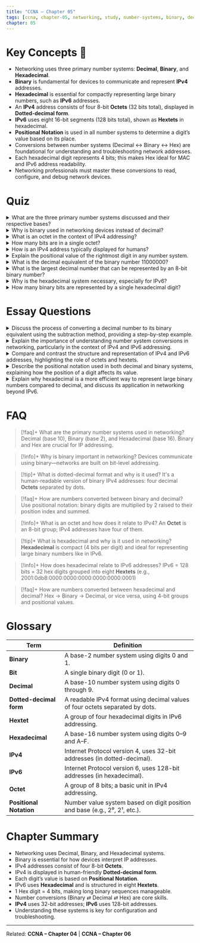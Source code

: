 ```yaml
---
title: "CCNA – Chapter 05"
tags: [ccna, chapter-05, networking, study, number-systems, binary, decimal, hexadecimal, ipv4, ipv6]
chapter: 05
---
```

# Key Concepts 🔑

- Networking uses three primary number systems: <strong>Decimal</strong>, <strong>Binary</strong>, and <strong>Hexadecimal</strong>.
- <strong>Binary</strong> is fundamental for devices to communicate and represent <strong>IPv4</strong> addresses.
- <strong>Hexadecimal</strong> is essential for compactly representing large binary numbers, such as <strong>IPv6</strong> addresses.
- An <strong>IPv4</strong> address consists of four 8-bit <strong>Octets</strong> (32 bits total), displayed in <strong>Dotted-decimal form</strong>.
- <strong>IPv6</strong> uses eight 16-bit segments (128 bits total), shown as <strong>Hextets</strong> in hexadecimal.
- <strong>Positional Notation</strong> is used in all number systems to determine a digit’s value based on its place.
- Conversions between number systems (Decimal ↔ Binary ↔ Hex) are foundational for understanding and troubleshooting network addresses.
- Each hexadecimal digit represents 4 bits; this makes Hex ideal for MAC and IPv6 address readability.
- Networking professionals must master these conversions to read, configure, and debug network devices.

# Quiz

<details>
<summary>What are the three primary number systems discussed and their respective bases?</summary>
The three primary number systems are decimal (base 10), binary (base 2), and hexadecimal (base 16).
</details>

<details>
<summary>Why is binary used in networking devices instead of decimal?</summary>
Networking devices use binary because they operate using electrical signals that are either on (1) or off (0).
</details>

<details>
<summary>What is an octet in the context of IPv4 addressing?</summary>
An <strong>Octet</strong> is one of the four 8-bit groups that make up an IPv4 address.
</details>

<details>
<summary>How many bits are in a single octet?</summary>
There are 8 bits in a single <strong>Octet</strong>.
</details>

<details>
<summary>How is an IPv4 address typically displayed for humans?</summary>
In <strong>Dotted-decimal form</strong>, with decimal values of each <strong>Octet</strong> separated by dots.
</details>

<details>
<summary>Explain the positional value of the rightmost digit in any number system.</summary>
It is the base raised to the power of 0, which equals 1.
</details>

<details>
<summary>What is the decimal equivalent of the binary number 11000000?</summary>
192 (128 + 64)
</details>

<details>
<summary>What is the largest decimal number that can be represented by an 8-bit binary number?</summary>
255
</details>

<details>
<summary>Why is the hexadecimal system necessary, especially for IPv6?</summary>
It provides a compact representation of large binary numbers, like <strong>IPv6</strong> addresses.
</details>

<details>
<summary>How many binary bits are represented by a single hexadecimal digit?</summary>
4 bits
</details>

# Essay Questions

<details>
<summary>Discuss the process of converting a decimal number to its binary equivalent using the subtraction method, providing a step-by-step example.</summary>
To convert decimal 168 to binary:
- Start with the highest power of 2 ≤ 168: 128 → 1 (168-128 = 40)
- Next: 64 → 0 (40 < 64)
- 32 → 1 (40-32 = 8)
- 16 → 0 (8 < 16)
- 8 → 1 (8-8 = 0)
- Remaining bits: 0  
Result: 10101000
</details>

<details>
<summary>Explain the importance of understanding number system conversions in networking, particularly in the context of IPv4 and IPv6 addressing.</summary>
Understanding conversions enables accurate configuration, interpretation, and troubleshooting of network addresses, which are stored in binary, displayed in decimal (IPv4), or hexadecimal (IPv6).
</details>

<details>
<summary>Compare and contrast the structure and representation of IPv4 and IPv6 addresses, highlighting the role of octets and hextets.</summary>
IPv4 uses four 8-bit <strong>Octets</strong> in <strong>Dotted-decimal form</strong> (e.g., 192.168.0.1), while IPv6 uses eight 16-bit <strong>Hextets</strong> in hexadecimal format (e.g., 2001:0db8::1).
</details>

<details>
<summary>Describe the positional notation used in both decimal and binary systems, explaining how the position of a digit affects its value.</summary>
Each digit's value is its base (10 or 2) raised to the power of its position. Rightmost is 2⁰ or 10⁰, leftmost increases in power. This determines the numeric value of the whole number.
</details>

<details>
<summary>Explain why hexadecimal is a more efficient way to represent large binary numbers compared to decimal, and discuss its application in networking beyond IPv6.</summary>
One hex digit represents 4 bits, making it compact and human-readable. It’s used in <strong>IPv6</strong> and <strong>MAC addresses</strong>, where binary would be too long and error-prone.
</details>

# FAQ

> [!faq]+ What are the primary number systems used in networking?
> Decimal (base 10), Binary (base 2), and Hexadecimal (base 16). Binary and Hex are crucial for IP addressing.

> [!info]+ Why is binary important in networking?
> Devices communicate using binary—networks are built on bit-level addressing.

> [!tip]+ What is dotted-decimal format and why is it used?
> It's a human-readable version of binary IPv4 addresses: four decimal <strong>Octets</strong> separated by dots.

> [!faq]+ How are numbers converted between binary and decimal?
> Use positional notation: binary digits are multiplied by 2 raised to their position index and summed.

> [!info]+ What is an octet and how does it relate to IPv4?
> An <strong>Octet</strong> is an 8-bit group; IPv4 addresses have four of them.

> [!tip]+ What is hexadecimal and why is it used in networking?
> <strong>Hexadecimal</strong> is compact (4 bits per digit) and ideal for representing large binary numbers like in IPv6.

> [!info]+ How does hexadecimal relate to IPv6 addresses?
> IPv6 = 128 bits = 32 hex digits grouped into eight <strong>Hextets</strong> (e.g., 2001:0db8:0000:0000:0000:0000:0000:0001)

> [!faq]+ How are numbers converted between hexadecimal and decimal?
> Hex → Binary → Decimal, or vice versa, using 4-bit groups and positional values.

# Glossary

| Term                       | Definition                                                                 |
|---------------------------|----------------------------------------------------------------------------|
| <strong>Binary</strong>                | A base-2 number system using digits 0 and 1.                              |
| <strong>Bit</strong>                   | A single binary digit (0 or 1).                                           |
| <strong>Decimal</strong>               | A base-10 number system using digits 0 through 9.                         |
| <strong>Dotted-decimal form</strong>   | A readable IPv4 format using decimal values of four octets separated by dots. |
| <strong>Hextet</strong>                | A group of four hexadecimal digits in IPv6 addressing.                    |
| <strong>Hexadecimal</strong>           | A base-16 number system using digits 0–9 and A–F.                         |
| <strong>IPv4</strong>                  | Internet Protocol version 4, uses 32-bit addresses (in dotted-decimal).   |
| <strong>IPv6</strong>                  | Internet Protocol version 6, uses 128-bit addresses (in hexadecimal).     |
| <strong>Octet</strong>                 | A group of 8 bits; a basic unit in IPv4 addressing.                       |
| <strong>Positional Notation</strong>   | Number value system based on digit position and base (e.g., 2⁰, 2¹, etc.).|

# Chapter Summary

- Networking uses Decimal, Binary, and Hexadecimal systems.
- Binary is essential for how devices interpret IP addresses.
- IPv4 addresses consist of four 8-bit <strong>Octets</strong>.
- IPv4 is displayed in human-friendly <strong>Dotted-decimal form</strong>.
- Each digit’s value is based on <strong>Positional Notation</strong>.
- IPv6 uses <strong>Hexadecimal</strong> and is structured in eight <strong>Hextets</strong>.
- 1 Hex digit = 4 bits, making long binary sequences manageable.
- Number conversions (Binary ⇄ Decimal ⇄ Hex) are core skills.
- <strong>IPv4</strong> uses 32-bit addresses; <strong>IPv6</strong> uses 128-bit addresses.
- Understanding these systems is key for configuration and troubleshooting.

---

Related: <strong>CCNA – Chapter 04</strong> | <strong>CCNA – Chapter 06</strong>
